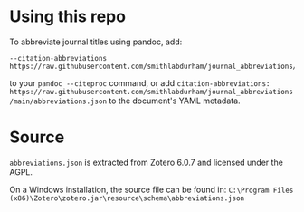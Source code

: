 # Using this repo

To abbreviate journal titles using pandoc, add:

```
--citation-abbreviations https://raw.githubusercontent.com/smithlabdurham/journal_abbreviations/main/abbreviations.json
```

to your `pandoc --citeproc` command, or add
`citation-abbreviations: https://raw.githubusercontent.com/smithlabdurham/journal_abbreviations/main/abbreviations.json` to the document's YAML metadata.

# Source
`abbreviations.json` is extracted from Zotero 6.0.7 and licensed under the AGPL.


On a Windows installation, the source file can be found in:
`C:\Program Files (x86)\Zotero\zotero.jar\resource\schema\abbreviations.json`
